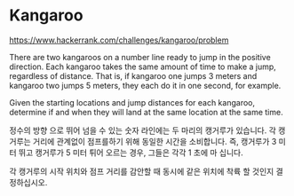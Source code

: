 # Kangaroo

https://www.hackerrank.com/challenges/kangaroo/problem

There are two kangaroos on a number line ready to jump in the positive direction. Each kangaroo takes the same amount of time to make a jump, regardless of distance. That is, if kangaroo one jumps 3 meters and kangaroo two jumps 5 meters, they each do it in one second, for example.

Given the starting locations and jump distances for each kangaroo, determine if and when they will land at the same location at the same time.

정수의 방향 으로 뛰어 넘을 수 있는 숫자 라인에는 두 마리의 캥거루가 있습니다. 각 캥거루는 거리에 관계없이 점프를하기 위해 동일한 시간을 소비합니다. 즉, 캥거루가 3 미터 뛰고 캥거루가 5 미터 튀어 오르는 경우, 그들은 각각 1 초에 마 십니다.

각 캥거루의 시작 위치와 점프 거리를 감안할 때 동시에 같은 위치에 착륙 할 것인지 결정하십시오.